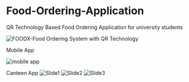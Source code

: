 # Food-Ordering-Application
QR Technology Based Food Ordering Application for university students

![FOODX-Food Ordering System with QR Technology](https://user-images.githubusercontent.com/52496596/172791399-027a735c-00fd-460d-adbf-0f40c0cb99f6.jpg)

Mobile App

![mobile app](https://user-images.githubusercontent.com/52496596/172796361-1d4a15f2-e2f2-410c-bc90-195fed2dc907.jpg)

Canteen App
![Slide1](https://user-images.githubusercontent.com/52496596/172799888-be9e3a1e-be91-4d0d-97dc-5dc0060c9423.JPG)
![Slide2](https://user-images.githubusercontent.com/52496596/172799905-dddaf561-1505-4783-91b8-2539a52e1b25.JPG)
![Slide3](https://user-images.githubusercontent.com/52496596/172799922-bec2e770-4ec7-44eb-b009-d1ed5cddd6e6.JPG)
